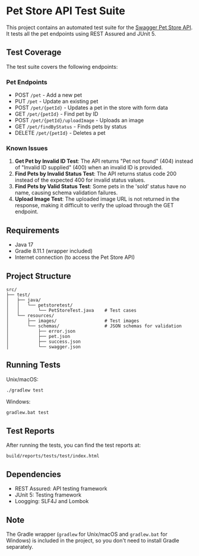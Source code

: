# Pet Store API Test Suite

This project contains an automated test suite for the [Swagger Pet Store API](https://petstore.swagger.io/). It tests all the pet endpoints using REST Assured and JUnit 5.

## Test Coverage

The test suite covers the following endpoints:

### Pet Endpoints
- POST `/pet` - Add a new pet
- PUT `/pet` - Update an existing pet
- POST `/pet/{petId}` - Updates a pet in the store with form data
- GET `/pet/{petId}` - Find pet by ID
- POST `/pet/{petId}/uploadImage` - Uploads an image
- GET `/pet/findByStatus` - Finds pets by status
- DELETE `/pet/{petId}` - Deletes a pet

### Known Issues

1. **Get Pet by Invalid ID Test**: The API returns "Pet not found" (404) instead of "Invalid ID supplied" (400) when an invalid ID is provided.
2. **Find Pets by Invalid Status Test**: The API returns status code 200 instead of the expected 400 for invalid status values.
3. **Find Pets by Valid Status Test**: Some pets in the 'sold' status have no name, causing schema validation failures.
4. **Upload Image Test**: The uploaded image URL is not returned in the response, making it difficult to verify the upload through the GET endpoint.

## Requirements

- Java 17
- Gradle 8.11.1 (wrapper included)
- Internet connection (to access the Pet Store API)

## Project Structure

```
src/
├── test/
│   ├── java/
│   │   └── petstoretest/
│   │       └── PetStoreTest.java    # Test cases
│   └── resources/
│       ├── images/                  # Test images
│       └── schemas/                 # JSON schemas for validation
│           ├── error.json
│           ├── pet.json
│           ├── success.json
│           └── swagger.json
```

## Running Tests

Unix/macOS:
```bash
./gradlew test
```

Windows:
```cmd
gradlew.bat test
```

## Test Reports

After running the tests, you can find the test reports at:
```
build/reports/tests/test/index.html
```

## Dependencies

- REST Assured: API testing framework
- JUnit 5: Testing framework
- Loogging: SLF4J and Lombok

## Note

The Gradle wrapper (`gradlew` for Unix/macOS and `gradlew.bat` for Windows) is included in the project, so you don't need to install Gradle separately.
